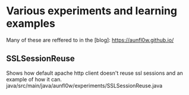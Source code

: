# Various experiments and learning examples
Many of these are reffered to in the [blog]: https://aunfl0w.github.io/



## SSLSessionReuse
Shows how default apache http client doesn't reuse ssl sessions and an example of how it can.
java/src/main/java/aunfl0w/experiments/SSLSessionReuse.java

